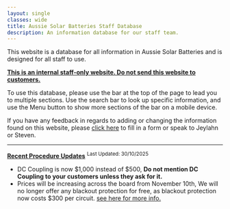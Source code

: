 ```yaml
---
layout: single
classes: wide
title: Aussie Solar Batteries Staff Database
description: An information database for our staff team.
---
```


This website is a database for all information in Aussie Solar Batteries and is designed for all staff to use. 

<u>**This is an internal staff-only website. Do not send this website to customers.**</u>

To use this database, please use the bar at the top of the page to lead you to multiple sections. Use the <i class="fa-solid fa-magnifying-glass"></i> search bar to look up specific information, and use the <i class="fa-solid fa-bars"></i> Menu button to show more sections of the bar on a mobile device.

If you have any feedback in regards to adding or changing the information found on this website, please [click here](https://forms.gle/jUyCiCLTRmCxLwCW9) to fill in a form or speak to Jeylahn or Steven.

------

**<u>Recent Procedure Updates</u>** <sup>Last Updated: 30/10/2025</sup>  

- DC Coupling is now $1,000 instead of $500, **Do not mention DC Coupling to your customers unless they ask for it.**
- Prices will be increasing across the board from November 10th, We will no longer offer any blackout protection for free, as blackout protection now costs $300 per circuit. [see here for more info.](price-increases)
